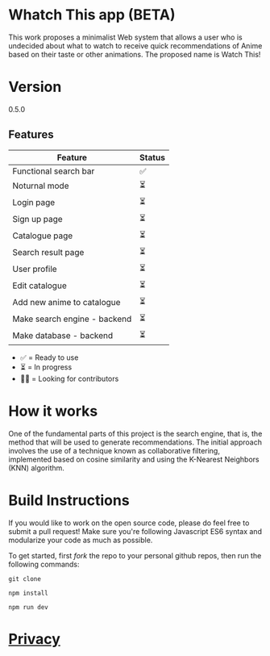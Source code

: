 # Whatch This app (BETA)

This work proposes a minimalist Web system that allows a user who is undecided about what to watch to receive quick recommendations of Anime based on their taste or other animations. The proposed name is Watch This!


# Version

0.5.0

## Features

| Feature                                                                                                  | Status |
| -------------------------------------------------------------------------------------------------------- | ------ |
| Functional search bar                                                                                    |  ✅   |
| Noturnal mode                                                                                            |  ⏳    |
| Login page                                                                                               |  ⏳    |
| Sign up page                                                                                             |  ⏳    |
| Catalogue page                                                                                           |  ⏳    |
| Search result page                                                                                       |  ⏳    |
| User profile                                                                                             |  ⏳    |
| Edit catalogue                                                                                           |  ⏳    |
| Add new anime to catalogue                                                                               |  ⏳    |
| Make search engine  - backend                                                                            |  ⏳    |
| Make database - backend                                                                                  |  ⏳    |


- ✅ = Ready to use
- ⏳ = In progress
- 🙏🏻 = Looking for contributors

# How it works

One of the fundamental parts of this project is the search engine, that is, the method that will be used to generate recommendations. The initial approach involves the use of a technique known as collaborative filtering, implemented based on cosine similarity and using the K-Nearest Neighbors (KNN) algorithm.

# Build Instructions

If you would like to work on the open source code, please do feel free to submit a pull request! Make sure you're following Javascript ES6 syntax and modularize your code as much as possible.

To get started, first _fork_ the repo to your personal github repos, then run the following commands:

```shell
git clone 
```

```shell
npm install
```

```shell
npm run dev
```

# <a href="#privacy">Privacy</a>
